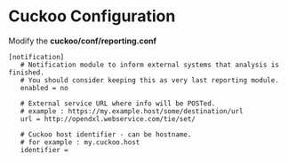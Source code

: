 # Cuckoo Configuration

Modify the **cuckoo/conf/reporting.conf**
```
[notification]
   # Notification module to inform external systems that analysis is finished.
   # You should consider keeping this as very last reporting module.
   enabled = no
    
   # External service URL where info will be POSTed.
   # example : https://my.example.host/some/destination/url
   url = http://opendxl.webservice.com/tie/set/
    
   # Cuckoo host identifier - can be hostname.
   # for example : my.cuckoo.host
   identifier =
   ```
   
